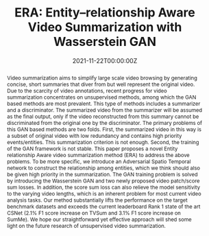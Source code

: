 ---
abstract: Video summarization aims to simplify large scale video browsing by generating concise, short summaries that diver from but well represent the original video. Due to the scarcity of video annotations, recent progress for video summarization concentrates on unsupervised methods, among which the GAN based methods are most prevalent. <!--more--> This type of methods includes a summarizer and a discriminator. The summarized video from the summarizer will be assumed as the final output, only if the video reconstructed from this summary cannot be discriminated from the original one by the discriminator. The primary problems of this GAN based methods are two folds. First, the summarized video in this way is a subset of original video with low redundancy and contains high priority events/entities. This summarization criterion is not enough. Second, the training of the GAN framework is not stable. This paper proposes a novel Entity relationship Aware video summarization method (ERA) to address the above problems. To be more specific, we introduce an Adversarial Spatio Temporal network to construct the relationship among entities, which we think should also be given high priority in the summarization. The GAN training problem is solved by introducing the Wasserstein GAN and two newly proposed video patch/score sum losses. In addition, the score sum loss can also relieve the model sensitivity to the varying video lengths, which is an inherent problem for most current video analysis tasks. Our method substantially lifts the performance on the target benchmark datasets and exceeds the current leaderboard Rank 1 state of the art CSNet (2.1% F1 score increase on TVSum and 3.1% F1 score increase on SumMe). We hope our straightforward yet effective approach will shed some light on the future research of unsupervised video summarization.
authors:
- admin
- Jianzhe Lin
- Claudio T. Silva
date: "2021-11-22T00:00:00Z"
doi: ""
featured: true
image:
  focal_point: ""
  preview_only: false
links:
- name: BMVC 2021
  url: 'https://www.bmvc2021.com/'
projects:
- c2smart-project
publication: "*British Machine Vision Conference 2021*"
publication_short: "*BMVC 2021*"
publication_types:
- "1"
publishDate: "2021-10-15T00:00:00Z"
summary: Video summarization aims to simplify large scale video browsing by generating concise, short summaries that diver from but well represent the original video... 
tags:
- Video Summarization 
title: "ERA: Entity–relationship Aware Video Summarization with Wasserstein GAN"
url_code: 'https://github.com/jnzs1836/ERA-VSum'
url_pdf: https://www.bmvc2021-virtualconference.com/assets/papers/1536.pdf
url_project: ""
---